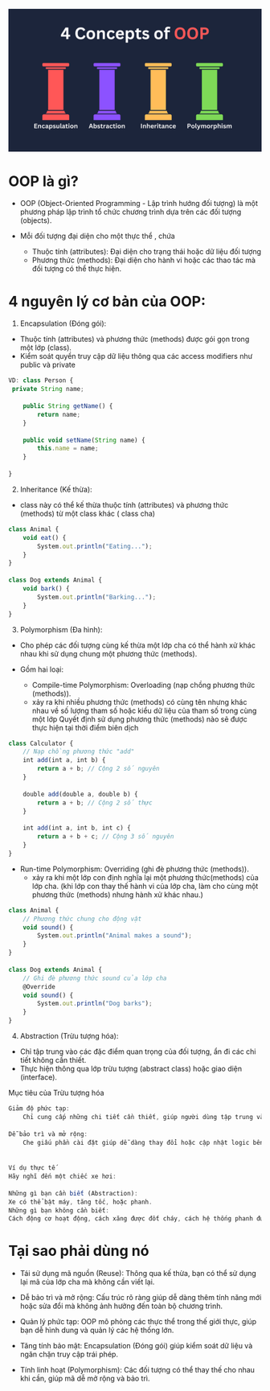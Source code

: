 ![alt text](image-2.png)

# OOP là gì?

- OOP (Object-Oriented Programming - Lập trình hướng đối tượng) là một phương pháp lập trình tổ chức chương trình dựa trên các đối tượng (objects).

- Mỗi đối tượng đại diện cho một thực thể , chứa
  - Thuộc tính (attributes): Đại diện cho trạng thái hoặc dữ liệu đối tượng
  - Phương thức (methods): Đại diện cho hành vi hoặc các thao tác mà đối tượng có thể thực hiện.

# 4 nguyên lý cơ bản của OOP:

1. Encapsulation (Đóng gói):

- Thuộc tính (attributes) và phương thức (methods) được gói gọn trong một lớp (class).
- Kiểm soát quyền truy cập dữ liệu thông qua các access modifiers như public và private

```js
VD: class Person {
 private String name;

    public String getName() {
        return name;
    }

    public void setName(String name) {
        this.name = name;
    }

}
```

2. Inheritance (Kế thừa):

- class này có thể kế thừa thuộc tính (attributes) và phương thức (methods) từ một class khác ( class cha)

```js
class Animal {
    void eat() {
        System.out.println("Eating...");
    }
}

class Dog extends Animal {
    void bark() {
        System.out.println("Barking...");
    }
}
```

3. Polymorphism (Đa hình):

- Cho phép các đối tượng cùng kế thừa một lớp cha có thể hành xử khác nhau khi sử dụng chung một phương thức (methods).

- Gồm hai loại:

  - Compile-time Polymorphism: Overloading (nạp chồng phương thức (methods)).
  - xảy ra khi nhiều phương thức (methods) có cùng tên nhưng khác nhau về số lượng tham số hoặc kiểu dữ liệu của tham số trong cùng một lớp Quyết định sử dụng phương thức (methods) nào sẽ được thực hiện tại thời điểm biên dịch

```js
class Calculator {
    // Nạp chồng phương thức "add"
    int add(int a, int b) {
        return a + b; // Cộng 2 số nguyên
    }

    double add(double a, double b) {
        return a + b; // Cộng 2 số thực
    }

    int add(int a, int b, int c) {
        return a + b + c; // Cộng 3 số nguyên
    }
}
```

- Run-time Polymorphism: Overriding (ghi đè phương thức (methods)).
  - xảy ra khi một lớp con định nghĩa lại một phương thức(methods) của lớp cha. (khi lớp con thay thế hành vi của lớp cha, làm cho cùng một phương thức (methods) nhưng hành xử khác nhau.)

```js
class Animal {
    // Phương thức chung cho động vật
    void sound() {
        System.out.println("Animal makes a sound");
    }
}

class Dog extends Animal {
    // Ghi đè phương thức sound của lớp cha
    @Override
    void sound() {
        System.out.println("Dog barks");
    }
}
```

4. Abstraction (Trừu tượng hóa):

- Chỉ tập trung vào các đặc điểm quan trọng của đối tượng, ẩn đi các chi tiết không cần thiết.
- Thực hiện thông qua lớp trừu tượng (abstract class) hoặc giao diện (interface).

Mục tiêu của Trừu tượng hóa

```js
Giảm độ phức tạp:
    Chỉ cung cấp những chi tiết cần thiết, giúp người dùng tập trung vào mục tiêu chính mà không bị rối bởi chi tiết thực thi.

Dễ bảo trì và mở rộng:
    Che giấu phần cài đặt giúp dễ dàng thay đổi hoặc cập nhật logic bên trong mà không ảnh hưởng đến phần bên ngoài.


Ví dụ thực tế
Hãy nghĩ đến một chiếc xe hơi:

Những gì bạn cần biết (Abstraction):
Xe có thể bật máy, tăng tốc, hoặc phanh.
Những gì bạn không cần biết:
Cách động cơ hoạt động, cách xăng được đốt cháy, cách hệ thống phanh được triển khai.
```

# Tại sao phải dùng nó

- Tái sử dụng mã nguồn (Reuse):
  Thông qua kế thừa, bạn có thể sử dụng lại mã của lớp cha mà không cần viết lại.

- Dễ bảo trì và mở rộng:
  Cấu trúc rõ ràng giúp dễ dàng thêm tính năng mới hoặc sửa đổi mà không ảnh hưởng đến toàn bộ chương trình.

- Quản lý phức tạp:
  OOP mô phỏng các thực thể trong thế giới thực, giúp bạn dễ hình dung và quản lý các hệ thống lớn.

- Tăng tính bảo mật:
  Encapsulation (Đóng gói) giúp kiểm soát dữ liệu và ngăn chặn truy cập trái phép.

- Tính linh hoạt (Polymorphism):
  Các đối tượng có thể thay thế cho nhau khi cần, giúp mã dễ mở rộng và bảo trì.

